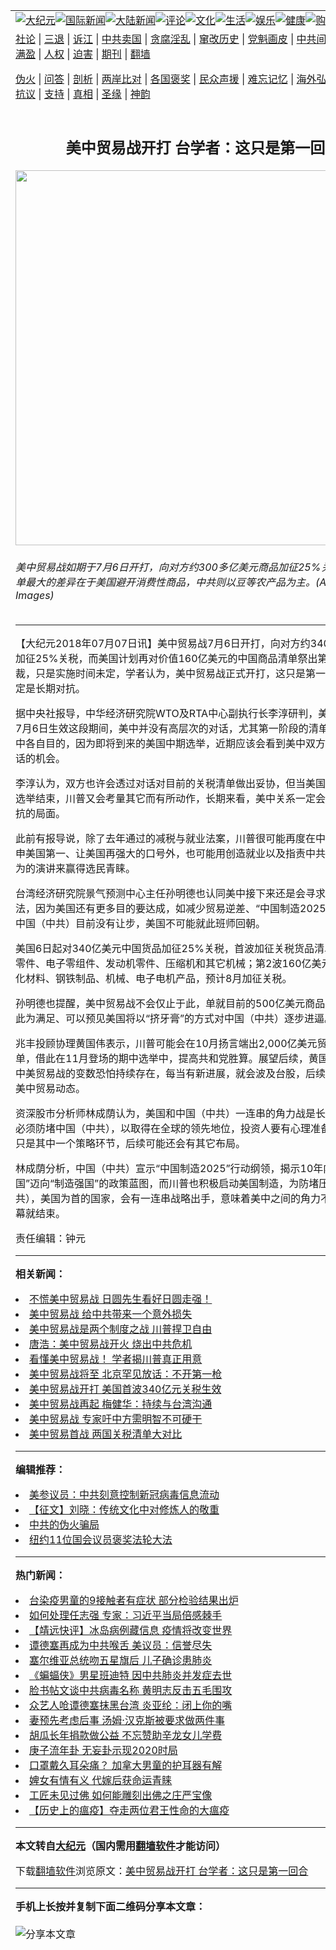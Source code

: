 <a name="1" id="1" target="_blank"></a><span id="1"></span>
<table align=center border="0"><tr><td colspan="2" VALIGN=TOP><a href="https://github.com/avp264/djy/blob/master/gb/nsc413.md#1"><img src="https://raw.githubusercontent.com/avp264/www/master/t/djy/1.jpg" title="大纪元"></a><a href="https://github.com/avp264/djy/blob/master/gb/n24hr.md#1"><img src="https://raw.githubusercontent.com/avp264/www/master/t/djy/3.jpg" title="国际新闻"></a><a href="https://github.com/avp264/djy/blob/master/gb/nsc413.md#1"><img src="https://raw.githubusercontent.com/avp264/www/master/t/djy/4.jpg" title="大陆新闻"></a><a href="https://github.com/avp264/djy/blob/master/gb/news392.md#1"><img src="https://raw.githubusercontent.com/avp264/www/master/t/djy/5.jpg" title="评论"></a><a href="https://github.com/avp264/djy/blob/master/gb/news2007.md#1"><img src="https://raw.githubusercontent.com/avp264/www/master/t/djy/6.jpg" title="文化"></a><a href="https://github.com/avp264/djy/blob/master/gb/news2008.md#1"><img src="https://raw.githubusercontent.com/avp264/www/master/t/djy/7.jpg" title="生活"></a><a href="https://github.com/avp264/djy/blob/master/gb/ncyule.md#1"><img src="https://raw.githubusercontent.com/avp264/www/master/t/djy/8.jpg" title="娱乐"></a><a href="https://github.com/avp264/djy/blob/master/gb/nsc1002.md#1"><img src="https://raw.githubusercontent.com/avp264/www/master/t/djy/9.jpg" title="健康"><a href="https://www.youlucky.com"><img src="https://raw.githubusercontent.com/avp264/www/master/t/djy/10.jpg" title="购物"></a><a href="https://donate.epochtimes.com/?utm_medium=epochtimes&utm_source=referral&utm_campaign=donate_button_djyarticleheader"><img src="https://raw.githubusercontent.com/avp264/www/master/t/djy/12.jpg" title="捐款"></a></td></tr>
<tr><td colspan="2" VALIGN=TOP><a target="_blank" href="https://github.com/avp264/djy/blob/master/gb/9p.md#1">社论</a> | <a target="_blank" href="https://github.com/avp264/djy/blob/master/gb/nf5657.md#1">三退</a> | <a target="_blank" href="https://github.com/avp264/djy/blob/master/gb/nf6124.md#1">诉江</a> | <a target="_blank" href="https://github.com/avp264/djy/blob/master/gb/nf1176117.md#1">中共卖国</a> | <a target="_blank" href="https://github.com/avp264/djy/blob/master/gb/nf5773.md#1">贪腐淫乱</a> | <a target="_blank" href="https://github.com/avp264/djy/blob/master/gb/nf1176115.md#1">窜改历史</a> | <a target="_blank" href="https://github.com/avp264/djy/blob/master/gb/nf1176107.md#1">党魁画皮</a> | <a target="_blank" href="https://github.com/avp264/djy/blob/master/gb/nf1320400.md#1">中共间谍</a> | <a target="_blank" href="https://github.com/avp264/djy/blob/master/gb/nf1176114.md#1">破坏传统</a> | <a target="_blank" href="https://github.com/avp264/ntdtv/blob/master/gb/prog447_1.md#1">恶贯满盈</a> | <a target="_blank" href="https://github.com/avp264/djy/blob/master/gb/ncid278.md#1">人权</a> | <a target="_blank" href="https://github.com/avp264/djy/blob/master/gb/nf1176111.md#1">迫害</a> | <a target="_blank" href="https://gitlab.com/szzdlab/mh-qikan/blob/master/README.md#1">期刊</a> | <a target="_blank" href="https://github.com/avp264/www/blob/master/README.md?zsrh#8">翻墙</a></p><p><a target="_blank" href="https://github.com/avp264/djy/blob/master/gb/nf5562.md#1">伪火</a> | <a target="_blank" href="https://github.com/avp264/djy/blob/master/gb/nf4378.md#1">问答</a> | <a target="_blank" href="https://github.com/avp264/djy/blob/master/gb/nf5792.md#1">剖析</a> | <a target="_blank" href="https://github.com/avp264/djy/blob/master/gb/nf5735.md#1">两岸比对</a> | <a target="_blank" href="https://github.com/avp264/djy/blob/master/gb/nf6119.md#1">各国褒奖</a> | <a target="_blank" href="https://github.com/avp264/djy/blob/master/gb/nf6120.md#1">民众声援</a> | <a target="_blank" href="https://github.com/avp264/djy/blob/master/gb/nf1188594.md#1">难忘记忆</a> | <a target="_blank" href="https://github.com/avp264/djy/blob/master/gb/nf3180.md#1">海外弘传</a> | <a target="_blank" href="https://github.com/avp264/djy/blob/master/gb/nf5410.md#1">万人上访</a> | <a target="_blank" href="https://github.com/avp264/ntdtv/blob/master/gb/prog1530_1.md#1">和平抗议</a> | <a target="_blank" href="https://github.com/avp264/djy/blob/master/gb/nf4386.md#1">支持</a> | <a target="_blank" href="https://github.com/avp264/djy/blob/master/gb/nf4389.md#1">真相</a> | <a target="_blank" href="https://github.com/avp264/djy/blob/master/gb/nf5790.md#1">圣缘</a> | <a target="_blank" href="https://github.com/avp264/djy/blob/master/gb/nf4786.md#1">神韵</a></td></tr>
<tr><td VALIGN=TOP width="626"><h2 align=center>美中贸易战开打 台学者：这只是第一回合</h2>
<img width="600" src="https://i.epochtimes.com/assets/uploads/2018/07/1807070051092378-600x400.jpg" />
<h6>美中贸易战如期于7月6日开打，向对方约300多亿美元商品加征25%关税，两国清单最大的差异在于美国避开消费性商品，中共则以豆等农产品为主。(AFP/Getty Images)
</h6>
<hr>
<p>【大纪元2018年07月07日讯】<ahref="https://github.com/avp264/djy/blob/master/gb/tag/%E7%BE%8E%E4%B8%AD%E8%B4%B8%E6%98%93%E6%88%98.md#1">美中贸易战</a>7月6日开打，向对方约340亿美元的商品加征25%<ahref="https://github.com/avp264/djy/blob/master/gb/tag/%E5%85%B3%E7%A8%8E.md#1">关税</a>，而美国计划再对价值160亿美元的中国商品清单祭出第二阶段关税制裁，只是实施时间未定，学者认为，美中<ahref="https://github.com/avp264/djy/blob/master/gb/tag/%E8%B4%B8%E6%98%93.md#1">贸易</a>战正式开打，这只是第一回合，美中一定是长期对抗。</p>
<p>据中央社报导，中华经济研究院WTO及RTA中心副执行长李淳研判，美国公布清单到7月6日生效这段期间，美中并没有高层次的对话，尤其第一阶段的清单并没有达到美中各自目的，因为即将到来的美国中期选举，近期应该会看到美中双方寻求高层次对话的机会。</p>
<p>李淳认为，双方也许会透过对话对目前的<ahref="https://github.com/avp264/djy/blob/master/gb/tag/%E5%85%B3%E7%A8%8E.md#1">关税</a>清单做出妥协，但当美国年底（中期）选举结束，川普又会考量其它而有所动作，长期来看，美中关系一定会演变为长期对抗的局面。</p>
<p>此前有报导说，除了去年通过的减税与就业法案，川普很可能再度在中期选举前，重申美国第一、让美国再强大的口号外，也可能用创造就业以及指责中共掠夺性经济行为的演讲来赢得选民青睐。</p>
<p>台湾经济研究院景气预测中心主任孙明德也认同美中接下来还是会寻求协商机会的看法，因为美国还有更多目的要达成，如减少<ahref="https://github.com/avp264/djy/blob/master/gb/tag/%E8%B4%B8%E6%98%93.md#1">贸易</a>逆差、“中国制造2025”喊卡等，既然中国（中共）目前没有让步，美国不可能就此班师回朝。</p>
<p>美国6日起对340亿美元中国货品加征25%关税，首波加征关税货品清单，包含汽车零件、电子零组件、发动机零件、压缩机和其它机械；第2波160亿美元货品包括石化材料、钢铁制品、机械、电子电机产品，预计8月加征关税。</p>
<p>孙明德也提醒，<ahref="https://github.com/avp264/djy/blob/master/gb/tag/%E7%BE%8E%E4%B8%AD%E8%B4%B8%E6%98%93%E6%88%98.md#1">美中贸易战</a>不会仅止于此，单就目前的500亿美元商品，美国不会以此为满足、可以预见美国将以“挤牙膏”的方式对中国（中共）逐步进逼。</p>
<p>兆丰投顾协理黄国伟表示，川普可能会在10月扬言端出2,000亿美元贸易值的产品清单，借此在11月登场的期中选举中，提高共和党胜算。展望后续，黄国伟表示，未来<ahref="https://github.com/avp264/djy/blob/master/gb/tag/%E4%B8%AD%E7%BE%8E%E8%B4%B8%E6%98%93%E6%88%98.md#1">中美贸易战</a>的变数恐怕持续存在，每当有新进展，就会波及台股，后续需要密切观察美中贸易动态。</p>
<p>资深股市分析师林成荫认为，美国和中国（中共）一连串的角力战是长期抗战，美国必须防堵中国（中共），以取得在全球的领先地位，投资人要有心理准备，美中贸易战只是其中一个策略环节，后续可能还会有其它布局。</p>
<p>林成荫分析，中国（中共）宣示“中国制造2025”行动纲领，揭示10年内从“制造大国”迈向“制造强国”的政策蓝图，而川普也积极启动美国制造，为防堵压制中国（中共），美国为首的国家，会有一连串战略出手，意味着美中之间的角力不是在贸易战落幕就结束。</p>
<p>责任编辑：钟元</p>

<hr>


<strong>相关新闻：</strong>
<li><a href="https://github.com/avp264/djy/blob/master/gb/18/6/27/n10516527.md#1">不慌美中贸易战 日圆先生看好日圆走强！</a></li>
<li><a href="https://github.com/avp264/djy/blob/master/gb/18/6/28/n10521435.md#1">美中贸易战 给中共带来一个意外损失</a></li>
<li><a href="https://github.com/avp264/djy/blob/master/gb/18/7/5/n10539950.md#1">美中贸易战是两个制度之战 川普捍卫自由</a></li>
<li><a href="https://github.com/avp264/djy/blob/master/gb/18/7/5/n10540126.md#1">唐浩：美中贸易战开火 烧出中共危机</a></li>
<li><a href="https://github.com/avp264/djy/blob/master/gb/18/7/6/n10540804.md#1">看懂美中贸易战！ 学者揭川普真正用意</a></li>
<li><a href="https://github.com/avp264/djy/blob/master/gb/18/7/6/n10541014.md#1">美中贸易战将至 北京罕见放话：不开第一枪</a></li>
<li><a href="https://github.com/avp264/djy/blob/master/gb/18/7/6/n10542025.md#1">美中贸易战开打 美国首波340亿元关税生效</a></li>
<li><a href="https://github.com/avp264/djy/blob/master/gb/18/7/6/n10542299.md#1">美中贸易战再起 梅健华：持续与台湾沟通</a></li>
<li><a href="https://github.com/avp264/djy/blob/master/gb/18/7/6/n10542469.md#1">美中贸易战 专家吁中方需明智不可硬干</a></li>
<li><a href="https://github.com/avp264/djy/blob/master/gb/18/7/6/n10543687.md#1">美中贸易首战  两国关税清单大对比</a></li>
<hr>


<strong>编辑推荐：</strong>
<li><a href="https://github.com/onzhi266/djy/blob/master/gb/20/2/22/n11887949.md#1">美参议员：中共刻意控制新冠病毒信息流动</a></li>
<li><a href="https://github.com/tsiac2612/djy/blob/master/gb/19/3/26/n11140380.md#1" target="_blank">【征文】刘晓：传统文化中对修炼人的敬重</a></li><li><a href="https://github.com/avp264/djy/blob/master/gb/16/1/21/n4622075.md?dfh#1" target="_blank">中共的伪火骗局</a></li><li><a href="https://github.com/tsiac2612/djy/blob/master/gb/19/5/27/n11282738.md#1" target="_blank">纽约11位国会议员褒奖法轮大法</a></li>
<hr>

<strong>热门新闻：</strong>
<li><a href="https://github.com/avp264/djy/blob/master/gb/20/4/8/n12013466.md#1">台染疫男童的9接触者有症状 部分检验结果出炉</a></li>
<li><a href="https://github.com/avp264/djy/blob/master/gb/20/4/8/n12014860.md#1">如何处理任志强 专家：习近平当局倍感棘手</a></li>
<li><a href="https://github.com/avp264/djy/blob/master/gb/20/4/8/n12014864.md#1">【靖远快评】冰岛病例藏信息 疫情将改变世界</a></li>
<li><a href="https://github.com/avp264/djy/blob/master/gb/20/4/8/n12014891.md#1">谭德塞再成为中共喉舌  美议员：信誉尽失</a></li>
<li><a href="https://github.com/avp264/djy/blob/master/gb/20/4/9/n12017276.md#1">塞尔维亚总统吻五星旗后 儿子确诊患肺炎</a></li>
<li><a href="https://github.com/avp264/djy/blob/master/gb/20/4/7/n12011319.md#1">《蝙蝠侠》男星班迪特 因中共肺炎并发症去世</a></li>
<li><a href="https://github.com/avp264/djy/blob/master/gb/20/4/7/n12012050.md#1">脸书帖文谈中共病毒名称 黄明志反击五毛围攻</a></li>
<li><a href="https://github.com/avp264/djy/blob/master/gb/20/4/9/n12017835.md#1">众艺人呛谭德塞抹黑台湾 炎亚纶：闭上你的嘴</a></li>
<li><a href="https://github.com/avp264/djy/blob/master/gb/20/4/8/n12015123.md#1">妻预先考虑后事 汤姆·汉克斯被要求做两件事</a></li>
<li><a href="https://github.com/avp264/djy/blob/master/gb/20/4/9/n12015926.md#1">胡瓜长年捐款做公益 不忘赞助辛龙女儿学费</a></li>
<li><a href="https://github.com/avp264/djy/blob/master/gb/20/4/2/n11998489.md#1">庚子流年卦 无妄卦示现2020时局</a></li>
<li><a href="https://github.com/avp264/djy/blob/master/gb/20/4/8/n12012857.md#1">口罩戴久耳朵痛？ 加拿大男童的护耳器有解</a></li>
<li><a href="https://github.com/avp264/djy/blob/master/gb/20/3/31/n11992880.md#1">婢女有情有义 代嫁后获命运青睐</a></li>
<li><a href="https://github.com/avp264/djy/blob/master/gb/20/4/8/n12014127.md#1">工匠未见过佛 如何能雕刻出佛之庄严宝像</a></li>
<li><a href="https://github.com/avp264/djy/blob/master/gb/20/4/7/n12011418.md#1">【历史上的瘟疫】夺走两位君王性命的大瘟疫</a></li>
<hr>

<strong>本文转自<a href="https://www.epochtimes.com">大纪元</a>（国内需用<a href="https://github.com/avp264/www/blob/master/README.md#8">翻墙软件</a>才能访问）</strong><p>下载<a href="https://github.com/avp264/www/blob/master/README.md#8">翻墙软件</a>浏览原文：<a href="https://www.epochtimes.com/gb/18/7/7/n10544232.htm">美中贸易战开打 台学者：这只是第一回合</a></p><hr>

<strong>手机上长按并复制下面二维码分享本文章：</strong><br><br><img src="http://d1p1.ip.zn2.us/v.php?action=qrcode&url=https://github.com/avp264/djy/blob/master/gb/18/7/7/n10544232.md%231" title="分享本文章"></td><td VALIGN=TOP><a href="https://github.com/avp264/djy/blob/master/gb/16/1/21/n4622075.md?dfh#1" target="_blank"><img src="https://raw.githubusercontent.com/avp264/djy/master/gb/300/wei-f1.jpg" title="中共的伪火骗局"  alt="中共的伪火骗局"></a><br><a href="https://github.com/avp264/www/blob/master/README.md?dfh#9" target="_blank"><img src="https://raw.githubusercontent.com/avp264/djy/master/gb/300/yong-h.jpg" title="永恒的见证"  alt="永恒的见证"></a><br><a href="https://github.com/avp264/djy/blob/master/gb/13/9/29/n3974789.md?dfh#1" target="_blank"><img src="https://raw.githubusercontent.com/avp264/djy/master/gb/300/shang-lnz.jpg" title="善良女子被中共投男牢"  alt="善良女子被中共投男牢"></a><br><a href="https://github.com/avp264/djy/blob/master/gb/16/3/16/n4663449.md?dfh#1" target="_blank"><img src="https://raw.githubusercontent.com/avp264/djy/master/gb/300/huo-z3.jpg" title="警卫目击活摘器官"  alt="警卫目击活摘器官"></a><br><a href="https://github.com/avp264/djy/blob/master/gb/16/8/7/n8177641.md?dfh#1" target="_blank"><img src="https://raw.githubusercontent.com/avp264/djy/master/gb/300/huo-z4.jpg" title="证人描述活摘恐怖"  alt="证人描述活摘恐怖"></a><br><a href="https://github.com/avp264/djy/blob/master/gb/10/4/19/n2881569.md?dfh#1" target="_blank"><img src="https://raw.githubusercontent.com/avp264/djy/master/gb/300/huo-z1.jpg" title="揭开活摘器官黑幕"  alt="揭开活摘器官黑幕"></a><br><a href="https://github.com/avp264/djy/blob/master/gb/10/11/7/n3077476.md?dfh#1" target="_blank"><img src="https://raw.githubusercontent.com/avp264/djy/master/gb/300/ma-ks.jpg" title="马克思的成魔之路"  alt="马克思的成魔之路"></a><br><a href="https://github.com/avp264/djy/blob/master/gb/14/6/9/n4173977.md?dfh#1" target="_blank"><img src="https://raw.githubusercontent.com/avp264/djy/master/gb/300/chang-zs.jpg" title="藏字石 蕴天机"  alt="藏字石 蕴天机"></a><br><a href="https://github.com/avp264/djy/blob/master/gb/18/5/10/n10381511.md?dfh#1" target="_blank"><img src="https://raw.githubusercontent.com/avp264/djy/master/gb/300/st1.jpg" title="关注3亿人三退"  alt="关注3亿人三退"></a><br><a href="https://github.com/avp264/djy/blob/master/gb/18/3/21/n10237682.md?dfh#1" target="_blank"><img src="https://raw.githubusercontent.com/avp264/djy/master/gb/300/jie-t.jpg" title="解体中共复兴中华"  alt="解体中共复兴中华"></a><br><a href="https://github.com/avp264/djy/blob/master/gb/9/2/9/n2422991.md?dfh#1" target="_blank"><img src="https://raw.githubusercontent.com/avp264/djy/master/gb/300/gao-zs.jpg" title="中共迫害良心律师"  alt="中共迫害良心律师"></a><br><a href="https://github.com/avp264/djy/blob/master/gb/18/12/9/n10900044.md?dfh#1" target="_blank"><img src="https://raw.githubusercontent.com/avp264/djy/master/gb/300/sj1.jpg" title="303万人举报江泽民"  alt="303万人举报江泽民"></a><br><a href="https://github.com/avp264/djy/blob/master/gb/18/8/28/n10672014.md?dfh#1" target="_blank"><img src="https://raw.githubusercontent.com/avp264/djy/master/gb/300/sj2.jpg" title="这些官员为何起诉江泽民"  alt="这些官员为何起诉江泽民"></a><br><a href="https://github.com/avp264/djy/blob/master/gb/8/12/18/n2367165.md?dfh#1" target="_blank"><img src="https://raw.githubusercontent.com/avp264/djy/master/gb/300/liangan.jpg" title="海峡两岸的强烈对比"  alt="海峡两岸的强烈对比"></a><br><a href="https://github.com/avp264/djy/blob/master/gb/15/12/10/n4593139.md?dfh#1" target="_blank"><img src="https://raw.githubusercontent.com/avp264/djy/master/gb/300/jia-ndzl.jpg" title="加拿大总理的贺信"  alt="加拿大总理的贺信"></a><br><a href="https://github.com/avp264/djy/blob/master/gb/11/6/17/n3289382.md?dfh#1" target="_blank"><img src="https://raw.githubusercontent.com/avp264/djy/master/gb/300/xiao-wd.jpg" title="探寻真相兼听则明"  alt="探寻真相兼听则明"></a><br><a href="https://github.com/avp264/djy/blob/master/gb/18/10/27/n10812623.md?dfh#1" target="_blank"><img src="https://raw.githubusercontent.com/avp264/djy/master/gb/300/yindu.jpg" title="印度媒体报道东方"  alt="印度媒体报道东方"></a><br><a href="https://github.com/avp264/djy/blob/master/gb/18/6/9/n10469652.md?dfh#1" target="_blank"><img src="https://raw.githubusercontent.com/avp264/djy/master/gb/300/xie-j.jpg" title="不一样的海外校园"  alt="不一样的海外校园"></a><br><a href="https://github.com/avp264/djy/blob/master/gb/7/4/5/n1669415.md?dfh#1" target="_blank"><img src="https://raw.githubusercontent.com/avp264/djy/master/gb/300/li-up.jpg" title="从大师到徒弟的传奇"  alt="从大师到徒弟的传奇"></a><br><a href="https://github.com/avp264/djy/blob/master/gb/17/5/26/n9191512.md?dfh#1" target="_blank"><img src="https://raw.githubusercontent.com/avp264/djy/master/gb/300/zfl2.jpg" title="亿万人与东方一本奇书"  alt="亿万人与东方一本奇书"></a><br><a href="https://github.com/avp264/djy/blob/master/gb/13/11/27/n4020290.md?dfh#1" target="_blank"><img src="https://raw.githubusercontent.com/avp264/djy/master/gb/300/zhen-h.jpg" title="大陆见不到的震撼场面"  alt="大陆见不到的震撼场面"></a><br><a href="https://github.com/avp264/djy/blob/master/gb/15/7/17/n4482910.md?dfh#1" target="_blank"><img src="https://raw.githubusercontent.com/avp264/djy/master/gb/300/dalu-sk.jpg" title="人心向善 大陆当初盛况"  alt="人心向善 大陆当初盛况"></a><br><a href="https://github.com/avp264/djy/blob/master/gb/19/1/5/n10955468.md?dfh#1" target="_blank"><img src="https://raw.githubusercontent.com/avp264/djy/master/gb/300/zfl1.jpg" title="追寻真理 这书讲什么"  alt="追寻真理 这书讲什么"></a><br><a href="https://github.com/avp264/www/blob/master/README.md?dfh#1" target="_blank"><img src="https://raw.githubusercontent.com/avp264/djy/master/gb/300/fq1.jpg" title="下载免费翻墙软件"  alt="下载免费翻墙软件"></a><br></td></tr></table>
